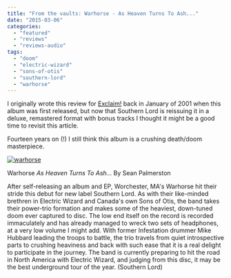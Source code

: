 ```yaml
---
title: "From the vaults: Warhorse - As Heaven Turns To Ash..."
date: "2015-03-06"
categories: 
  - "featured"
  - "reviews"
  - "reviews-audio"
tags: 
  - "doom"
  - "electric-wizard"
  - "sons-of-otis"
  - "southern-lord"
  - "warhorse"
---
```


I originally wrote this review for [Exclaim!](http://exclaim.ca/Music/article/warhorse-as_heaven_turns_to_ash) back in January of 2001 when this album was first released, but now that Southern Lord is reissuing it in a deluxe, remastered format with bonus tracks I thought it might be a good time to revisit this article.

Fourteen years on (!) I still think this album is a crushing death/doom masterpiece.

[![warhorse](https://hellbound.ca/wp-content/uploads/2015/03/warhorse-300x300.jpg)](https://hellbound.ca/wp-content/uploads/2015/03/warhorse.jpg)

Warhorse _As Heaven Turns To Ash..._ By Sean Palmerston

After self-releasing an album and EP, Worchester, MA's Warhorse hit their stride this debut for new label Southern Lord. As with their like-minded brethren in Electric Wizard and Canada's own Sons of Otis, the band takes their power-trio formation and makes some of the heaviest, down-tuned doom ever captured to disc. The low end itself on the record is recorded immaculately and has already managed to wreck two sets of headphones, at a very low volume I might add. With former Infestation drummer Mike Hubbard leading the troops to battle, the trio travels from quiet introspective parts to crushing heaviness and back with such ease that it is a real delight to participate in the journey. The band is currently preparing to hit the road in North America with Electric Wizard, and judging from this disc, it may be the best underground tour of the year. (Southern Lord)
